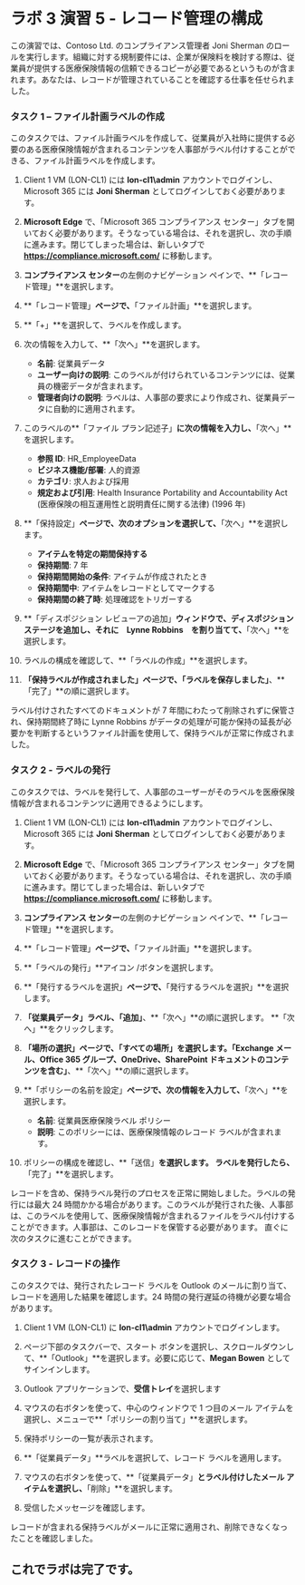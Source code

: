 ﻿# ラボ 3 演習 5 - レコード管理の構成

この演習では、Contoso Ltd. のコンプライアンス管理者 Joni Sherman のロールを実行します。組織に対する規制要件には、企業が保険料を検討する際は、従業員が提供する医療保険情報の信頼できるコピーが必要であるというものが含まれます。あなたは、レコードが管理されていることを確認する仕事を任せられました。

### タスク 1 – ファイル計画ラベルの作成

このタスクでは、ファイル計画ラベルを作成して、従業員が入社時に提供する必要のある医療保険情報が含まれるコンテンツを人事部がラベル付けすることができる、ファイル計画ラベルを作成します。

1. Client 1 VM (LON-CL1) には **lon-cl1\admin** アカウントでログインし、Microsoft 365 には **Joni Sherman** としてログインしておく必要があります。 

2. **Microsoft Edge** で、「Microsoft 365 コンプライアンス センター」タブを開いておく必要があります。そうなっている場合は、それを選択し、次の手順に進みます。閉じてしまった場合は、新しいタブで **https://compliance.microsoft.com/** に移動します。 

3. **コンプライアンス センター**の左側のナビゲーション ペインで、**「レコード管理」**を選択します。

4. **「レコード管理」**ページで、**「ファイル計画」**を選択します。

5. **「+」**を選択して、ラベルを作成します。

6. 次の情報を入力して、**「次へ」**を選択します。
    - **名前**: 従業員データ
    - **ユーザー向けの説明**: このラベルが付けられているコンテンツには、従業員の機密データが含まれます。
    - **管理者向けの説明**: ラベルは、人事部の要求により作成され、従業員データに自動的に適用されます。

7. このラベルの**「ファイル プラン記述子」**に次の情報を入力し、**「次へ」**を選択します。

    - **参照 ID**: HR_EmployeeData
    - **ビジネス機能/部署**: 人的資源
    - **カテゴリ**: 求人および採用
    - **規定および引用**: Health Insurance Portability and Accountability Act (医療保険の相互運用性と説明責任に関する法律) (1996 年)

8. **「保持設定」**ページで、次のオプションを選択して、**「次へ」**を選択します。
    - **アイテムを特定の期間保持する**
    - **保持期間**: 7 年
    - **保持期間開始の条件**: アイテムが作成されたとき
    - **保持期間中**: アイテムをレコードとしてマークする
    - **保持期間の終了時**: 処理確認をトリガーする

9. **「ディスポジション レビューアの追加」**ウィンドウで、ディスポジション　ステージを追加し、それに　**Lynne Robbins**　を割り当てて、**「次へ」**を選択します。

10. ラベルの構成を確認して、**「ラベルの作成」**を選択します。

11. **「保持ラベルが作成されました」**ページで、**「ラベルを保存しました」**、**「完了」**の順に選択します。

ラベル付けされたすべてのドキュメントが 7 年間にわたって削除されずに保管され、保持期間終了時に Lynne Robbins がデータの処理が可能か保持の延長が必要かを判断するというファイル計画を使用して、保持ラベルが正常に作成されました。

### タスク 2 - ラベルの発行

このタスクでは、ラベルを発行して、人事部のユーザーがそのラベルを医療保険情報が含まれるコンテンツに適用できるようにします。  

1. Client 1 VM (LON-CL1) には **lon-cl1\admin** アカウントでログインし、Microsoft 365 には **Joni Sherman** としてログインしておく必要があります。 

2. **Microsoft Edge** で、「Microsoft 365 コンプライアンス センター」タブを開いておく必要があります。そうなっている場合は、それを選択し、次の手順に進みます。閉じてしまった場合は、新しいタブで **https://compliance.microsoft.com/** に移動します。 

3. **コンプライアンス センター**の左側のナビゲーション ペインで、**「レコード管理」**を選択します。

4. **「レコード管理」**ページで、**「ファイル計画」**を選択します。

5. **「ラベルの発行」**アイコン /ボタンを選択します。

6. **「発行するラベルを選択」**ページで、**「発行するラベルを選択」**を選択します。

7. **「従業員データ」**ラベル、**「追加」**、**「次へ」**の順に選択します。  **「次へ」**をクリックします。

8. **「場所の選択」**ページで、**「すべての場所」**を選択します。**「Exchange メール、Office 365 グループ、OneDrive、SharePoint ドキュメントのコンテンツを含む」**、**「次へ」**の順に選択します。

9. **「ポリシーの名前を設定」**ページで、次の情報を入力して、**「次へ」**を選択します。
    - **名前**: 従業員医療保険ラベル ポリシー
    - **説明**: このポリシーには、医療保険情報のレコード ラベルが含まれます。

10. ポリシーの構成を確認し、**「送信」**を選択します。  ラベルを発行したら、**「完了」**を選択します。

レコードを含め、保持ラベル発行のプロセスを正常に開始しました。ラベルの発行には最大 24 時間かかる場合があります。このラベルが発行された後、人事部は、このラベルを使用して、医療保険情報が含まれるファイルをラベル付けすることができます。人事部は、このレコードを保管する必要があります。  直ぐに次のタスクに進むことができます。

### タスク 3 - レコードの操作

このタスクでは、発行されたレコード ラベルを Outlook のメールに割り当て、レコードを適用した結果を確認します。24 時間の発行遅延の待機が必要な場合があります。

1. Client 1 VM (LON-CL1) に **lon-cl1\admin** アカウントでログインします。

2. ページ下部のタスクバーで、スタート ボタンを選択し、スクロールダウンして、**「Outlook」**を選択します。必要に応じて、**Megan Bowen** としてサインインします。
 
3. Outlook アプリケーションで、**受信トレイ**を選択します

4. マウスの右ボタンを使って、中心のウィンドウで 1 つ目のメール アイテムを選択し、メニューで**「ポリシーの割り当て」**を選択します。

5. 保持ポリシーの一覧が表示されます。

6. **「従業員データ」**ラベルを選択して、レコード ラベルを適用します。  

7. マウスの右ボタンを使って、**「従業員データ」**とラベル付けしたメール アイテムを選択し、**「削除」**を選択します。

8. 受信したメッセージを確認します。

レコードが含まれる保持ラベルがメールに正常に適用され、削除できなくなったことを確認しました。 

## これでラボは完了です。
